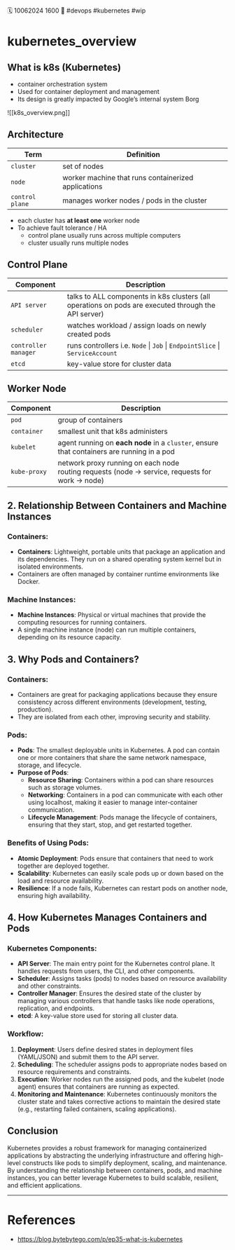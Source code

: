 🗓️ 10062024 1600
📎 #devops #kubernetes #wip 

# kubernetes_overview

## What is k8s (Kubernetes)

- container orchestration system
- Used for container deployment and management
- Its design is greatly impacted by Google’s internal system Borg

![[k8s_overview.png]]

## Architecture

| Term            | Definition                                          |
| --------------- | --------------------------------------------------- |
| `cluster`       | set of nodes                                        |
| `node`          | worker machine that runs containerized applications |
| `control plane` | manages worker nodes / pods in the cluster          |

- each cluster has **at least one** worker node
- To achieve fault tolerance / HA
  - control plane usually runs across multiple computers
  - cluster usually runs multiple nodes

## Control Plane

| Component            | Description                                                                                          |
| -------------------- | ---------------------------------------------------------------------------------------------------- |
| `API server`         | talks to ALL components in k8s clusters (all operations on pods are executed through the API server) |
| `scheduler`          | watches workload / assign loads on newly created pods                                                |
| `controller manager` | runs controllers i.e. `Node` \| `Job` \| `EndpointSlice` \| `ServiceAccount`                         |
| `etcd`               | key-value store for cluster data                                                                     |

## Worker Node

| Component    | Description                                                                                          |
| ------------ | ---------------------------------------------------------------------------------------------------- |
| `pod`        | group of containers                                                                                  |
| `container`  | smallest unit that k8s administers                                                                   |
| `kubelet`    | agent running on **each node** in a `cluster`, ensure that containers are running in a pod           |
| `kube-proxy` | network proxy running on each node<br/>routing requests (node -> service, requests for work -> node) |

## 2. Relationship Between Containers and Machine Instances

### Containers:

- **Containers**: Lightweight, portable units that package an application and its dependencies. They run on a shared operating system kernel but in isolated environments.
- Containers are often managed by container runtime environments like Docker.

### Machine Instances:

- **Machine Instances**: Physical or virtual machines that provide the computing resources for running containers.
- A single machine instance (node) can run multiple containers, depending on its resource capacity.

## 3. Why Pods and Containers?

### Containers:

- Containers are great for packaging applications because they ensure consistency across different environments (development, testing, production).
- They are isolated from each other, improving security and stability.

### Pods:

- **Pods**: The smallest deployable units in Kubernetes. A pod can contain one or more containers that share the same network namespace, storage, and lifecycle.
- **Purpose of Pods**:
  - **Resource Sharing**: Containers within a pod can share resources such as storage volumes.
  - **Networking**: Containers in a pod can communicate with each other using localhost, making it easier to manage inter-container communication.
  - **Lifecycle Management**: Pods manage the lifecycle of containers, ensuring that they start, stop, and get restarted together.

### Benefits of Using Pods:

- **Atomic Deployment**: Pods ensure that containers that need to work together are deployed together.
- **Scalability**: Kubernetes can easily scale pods up or down based on the load and resource availability.
- **Resilience**: If a node fails, Kubernetes can restart pods on another node, ensuring high availability.

## 4. How Kubernetes Manages Containers and Pods

### Kubernetes Components:

- **API Server**: The main entry point for the Kubernetes control plane. It handles requests from users, the CLI, and other components.
- **Scheduler**: Assigns tasks (pods) to nodes based on resource availability and other constraints.
- **Controller Manager**: Ensures the desired state of the cluster by managing various controllers that handle tasks like node operations, replication, and endpoints.
- **etcd**: A key-value store used for storing all cluster data.

### Workflow:

1. **Deployment**: Users define desired states in deployment files (YAML/JSON) and submit them to the API server.
2. **Scheduling**: The scheduler assigns pods to appropriate nodes based on resource requirements and constraints.
3. **Execution**: Worker nodes run the assigned pods, and the kubelet (node agent) ensures that containers are running as expected.
4. **Monitoring and Maintenance**: Kubernetes continuously monitors the cluster state and takes corrective actions to maintain the desired state (e.g., restarting failed containers, scaling applications).

## Conclusion

Kubernetes provides a robust framework for managing containerized applications by abstracting the underlying infrastructure and offering high-level constructs like pods to simplify deployment, scaling, and maintenance. By understanding the relationship between containers, pods, and machine instances, you can better leverage Kubernetes to build scalable, resilient, and efficient applications.

---

# References

- https://blog.bytebytego.com/p/ep35-what-is-kubernetes
